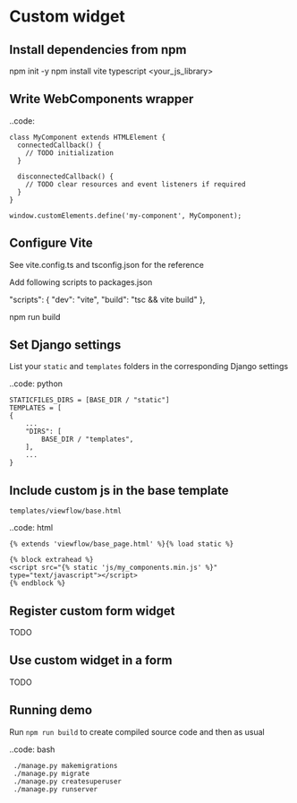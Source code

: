 Custom widget
=============

Install dependencies from npm
-----------------------------

npm init -y
npm install vite typescript <your_js_library>


Write WebComponents wrapper
---------------------------

..code:

    class MyComponent extends HTMLElement {
      connectedCallback() {
        // TODO initialization
      }

      disconnectedCallback() {
        // TODO clear resources and event listeners if required
      }
    }

    window.customElements.define('my-component', MyComponent);



Configure Vite
--------------

See vite.config.ts and tsconfig.json for the reference

Add following scripts to packages.json

  "scripts": {
    "dev": "vite",
    "build": "tsc && vite build"
  },


npm run build

Set Django settings
-------------------

List your `static` and `templates` folders in the corresponding Django settings

..code: python

    STATICFILES_DIRS = [BASE_DIR / "static"]
    TEMPLATES = [
    {
        ...
        "DIRS": [
            BASE_DIR / "templates",
        ],
        ...
    }


Include custom js in the base template
--------------------------------------

`templates/viewflow/base.html`

..code: html

    {% extends 'viewflow/base_page.html' %}{% load static %}

    {% block extrahead %}
    <script src="{% static 'js/my_components.min.js' %}" type="text/javascript"></script>
    {% endblock %}


Register custom form widget
---------------------------

TODO

Use custom widget in a form
---------------------------

TODO

Running demo
------------

Run `npm run build` to create compiled source code and then as usual

..code: bash

     ./manage.py makemigrations
     ./manage.py migrate
     ./manage.py createsuperuser
     ./manage.py runserver

